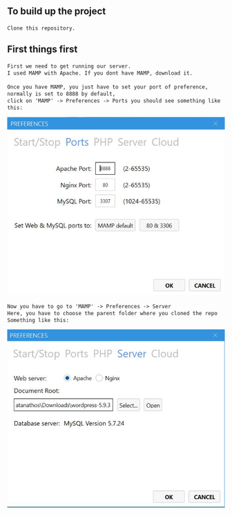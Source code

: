 ## To build up the project
```
Clone this repository.
```
## First things first
```
First we need to get running our server. 
I used MAMP with Apache. If you dont have MAMP, download it.

Once you have MAMP, you just have to set your port of preference, normally is set to 8888 by default, 
click on 'MAMP' -> Preferences -> Ports you should see something like this:
```
![mamp](./exampleImages/mampExample.jpg)
```
Now you have to go to 'MAMP' -> Preferences -> Server
Here, you have to choose the parent folder where you cloned the repo
Something like this:
```
![mamp2](./exampleImages/mampExample2server.jpg)